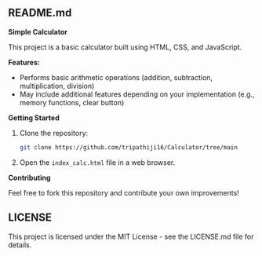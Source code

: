 ## README.md

**Simple Calculator**

This project is a basic calculator built using HTML, CSS, and JavaScript.

**Features:**

* Performs basic arithmetic operations (addition, subtraction, multiplication, division)
* May include additional features depending on your implementation (e.g., memory functions, clear button)

**Getting Started**

1. Clone the repository:

   ```bash
   git clone https://github.com/tripathiji16/Calculator/tree/main
   ```

2. Open the `index_calc.html` file in a web browser.

**Contributing**

Feel free to fork this repository and contribute your own improvements!


## LICENSE

This project is licensed under the MIT License - see the LICENSE.md file for details.
